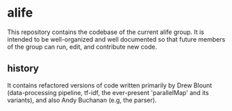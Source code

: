 # alife
This repository contains the codebase of the current alife group. It is intended to be well-organized and well documented so that future members of the group can run, edit, and contribute new code. 

## history
It contains refactored versions of code written primarily by Drew Blount (data-processing pipeline, tf-idf, the ever-present 'parallelMap' and its variants), and also Andy Buchanan (e.g, the parser). 